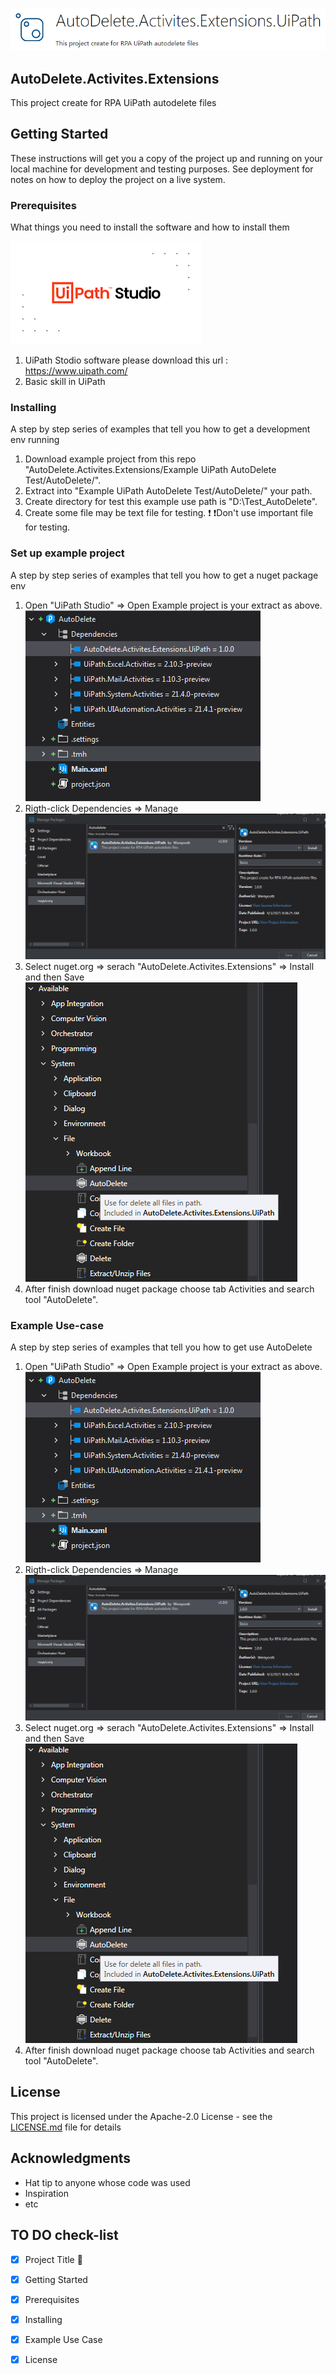 ![](https://github.com/Werayootk/AutoDelete.Activites.Extensions/blob/main/images/NugetIcon.PNG)
## AutoDelete.Activites.Extensions
This project create for RPA UiPath autodelete files

## Getting Started

These instructions will get you a copy of the project up and running on your local machine for development and testing purposes. See deployment for notes on how to deploy the project on a live system.

### Prerequisites

What things you need to install the software and how to install them

![](https://github.com/Werayootk/AutoDelete.Activites.Extensions/blob/main/images/UIPath.png)
1. UiPath Stodio software please download this url : https://www.uipath.com/
2. Basic skill in UiPath 

### Installing

A step by step series of examples that tell you how to get a development env running

1. Download example project from this repo "AutoDelete.Activites.Extensions/Example UiPath AutoDelete Test/AutoDelete/".
2. Extract into "Example UiPath AutoDelete Test/AutoDelete/" your path. 
3. Create directory for test this example use path is "D:\Test_AutoDelete".
4. Create some file may be text file for testing.  ❗ ❗Don't use important file for testing.

### Set up example project

A step by step series of examples that tell you how to get a nuget package env

1. Open "UiPath Studio" => Open Example project is your extract as above.
![](https://github.com/Werayootk/AutoDelete.Activites.Extensions/blob/main/images/Packref.PNG)
2. Rigth-click Dependencies => Manage
![](https://github.com/Werayootk/AutoDelete.Activites.Extensions/blob/main/images/Addnuget.PNG)
3. Select nuget.org => serach "AutoDelete.Activites.Extensions" => Install and then Save
![](https://github.com/Werayootk/AutoDelete.Activites.Extensions/blob/main/images/Pathtool.png)
4. After finish download nuget package choose tab Activities and search tool "AutoDelete".

### Example Use-case

A step by step series of examples that tell you how to get use AutoDelete

1. Open "UiPath Studio" => Open Example project is your extract as above.
![](https://github.com/Werayootk/AutoDelete.Activites.Extensions/blob/main/images/Packref.PNG)
2. Rigth-click Dependencies => Manage
![](https://github.com/Werayootk/AutoDelete.Activites.Extensions/blob/main/images/Addnuget.PNG)
3. Select nuget.org => serach "AutoDelete.Activites.Extensions" => Install and then Save
![](https://github.com/Werayootk/AutoDelete.Activites.Extensions/blob/main/images/Pathtool.png)
4. After finish download nuget package choose tab Activities and search tool "AutoDelete".

## License

This project is licensed under the  Apache-2.0 License - see the [LICENSE.md](LICENSE.md) file for details

## Acknowledgments

* Hat tip to anyone whose code was used
* Inspiration
* etc

## TO DO check-list
- [x] Project Title :wave:
- [x] Getting Started
- [x] Prerequisites
- [x] Installing
- [x] Example Use Case
- [x] License

